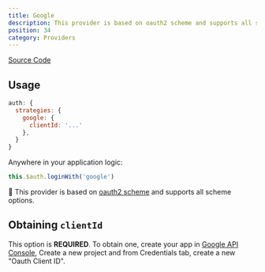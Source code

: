 ```yaml
---
title: Google
description: This provider is based on oauth2 scheme and supports all scheme options
position: 34
category: Providers
---
```


[Source Code](https://github.com/nuxt-community/auth-module/blob/dev/src/providers/google.ts)

## Usage

```js
auth: {
  strategies: {
    google: {
      clientId: '...'
    },
  }
}
```

Anywhere in your application logic:

```js
this.$auth.loginWith('google')
```

💁 This provider is based on [oauth2 scheme](../schemes/oauth2) and supports all scheme options.

## Obtaining `clientId`

This option is **REQUIRED**. To obtain one, create your app in [Google API Console](https://console.developers.google.com), Create a new project and from Credentials tab, create a new "Oauth Client ID".

